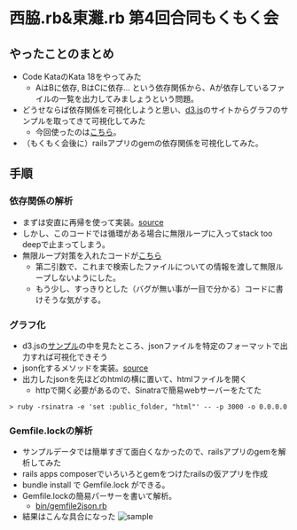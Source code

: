 # 西脇.rb&東灘.rb 第4回合同もくもく会
## やったことのまとめ
- Code KataのKata 18をやってみた
  - AはBに依存, BはCに依存... という依存関係から、Aが依存しているファイルの一覧を出力してみましょうという問題。
- どうせならば依存関係を可視化しようと思い、[d3.js](http://ja.d3js.node.ws/)のサイトからグラフのサンプルを取ってきて可視化してみた
  - 今回使ったのは[こちら](http://bl.ocks.org/mbostock/1044242)。
- （もくもく会後に）railsアプリのgemの依存関係を可視化してみた。

## 手順
### 依存関係の解析
- まずは安直に再帰を使って実装。[source](https://github.com/yohm/kata_18/commit/d021a46715cffd0333a5fe32561fc911a302e5f1)
- しかし、このコードでは循環がある場合に無限ループに入ってstack too deepで止まってしまう。
- 無限ループ対策を入れたコードが[こちら](https://github.com/yohm/kata_18/blob/master/lib/dependencies.rb)
  - 第二引数で、これまで検索したファイルについての情報を渡して無限ループしないようにした。
  - もう少し、すっきりとした（バグが無い事が一目で分かる）コードに書けそうな気がする。

### グラフ化
- d3.jsの[サンプル](http://bl.ocks.org/mbostock/1044242)の中を見たところ、jsonファイルを特定のフォーマットで出力すれば可視化できそう
- json化するメソッドを実装。[source](https://github.com/yohm/kata_18/blob/master/lib/dependencies.rb#L39)
- 出力したjsonを先ほどのhtmlの横に置いて、htmlファイルを開く
  - httpで開く必要があるので、Sinatraで簡易webサーバーをたてた
```
> ruby -rsinatra -e 'set :public_folder, "html"' -- -p 3000 -o 0.0.0.0
```

### Gemfile.lockの解析
- サンプルデータでは簡単すぎて面白くなかったので、railsアプリのgemを解析してみた
- rails apps composerでいろいろとgemをつけたrailsの仮アプリを作成
- bundle install で Gemfile.lock ができる。
- Gemfile.lockの簡易パーサーを書いて解析。
  - [bin/gemfile2json.rb](https://github.com/yohm/kata_18/blob/master/bin/gemfile2json.rb)
- 結果はこんな具合になった
![sample](https://raw.github.com/yohm/kata_18/master/html/screen_shot.png)

